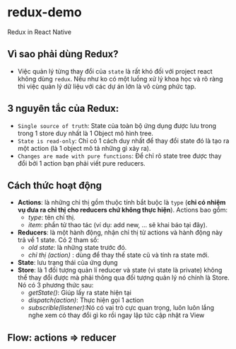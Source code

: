 # redux-demo
Redux in React Native

## Vì sao phải dùng Redux?
- Việc quản lý từng thay đổi của ```state``` là rất khó đối với project react không dùng ```redux```. Nếu như ko có một luồng xử lý khoa học và rõ ràng thì việc quản lý dữ liệu với các dự án lớn là vô cùng phức tạp.

## 3 nguyên tắc của Redux:
- ```Single source of truth```: State của toàn bộ ứng dụng được lưu trong trong 1 store duy nhất là 1 Object mô hình tree.
- ```State is read-only```: Chỉ có 1 cách duy nhất để thay đổi state đó là tạo ra một action (là 1 object mô tả những gì xảy ra).
- ```Changes are made with pure functions```: Để chỉ rõ state tree được thay đổi bởi 1 action bạn phải viết pure reducers.

## Cách thức hoạt động
- **Actions**: là những chỉ thị gồm thuộc tính bắt buộc là ```type``` (**chỉ có nhiệm vụ đưa ra chỉ thị cho reducers chứ không thực hiện**). Actions bao gồm: 
    - *type*: tên chỉ thị.
    - *item*: phần tử thao tác (ví dụ: add new, ... sẽ khai báo tại đây).
- **Reducers**: là một hành động, nhận chỉ thị từ actions và hành động này trả về 1 state. Có 2 tham số:
    - *old state*: là những state trước đó.
    - *chỉ thị (action)* : dùng để thay thế state cũ và tính ra state mới.
- **State**: lưu trạng thái của ứng dụng
- **Store**: là 1 đối tượng quản lí reducer và state (vì state là private) không thể thay đổi được mà phải thông qua đối tượng quản lý nó chính là Store. Nó có 3 phương thức sau:
    - *getState()*: Giúp lấy ra state hiện tại
    - *dispatch(action)*: Thực hiện gọi 1 action
    - *subscrible(listener)*:Nó có vai trò cực quan trọng, luôn luôn lắng nghe xem có thay đổi gì ko rồi ngay lập tức cập nhật ra View
## Flow: actions => reducer
